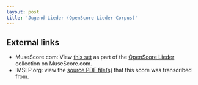 ```yaml
---
layout: post
title: 'Jugend-Lieder (OpenScore Lieder Corpus)'
---
```


## External links

- MuseScore.com: View [this set] as part of the [OpenScore Lieder] collection on MuseScore.com.
- IMSLP.org: view the [source PDF file(s)][IMSLP] that this score was transcribed from.

[IMSLP]: https://imslp.org/wiki/Special:ReverseLookup/621374
[this set]: https://musescore.com/openscore-lieder-corpus/sets/5103328
[OpenScore Lieder]: https://musescore.com/openscore-lieder-corpus
